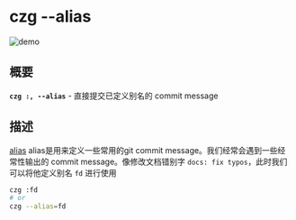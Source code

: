 # czg --alias

![demo](https://user-images.githubusercontent.com/40693636/176847992-23cbc56c-5487-4679-a84a-b4fe38a32b34.gif)

## 概要

**`czg :, --alias`** - 直接提交已定义别名的 commit message

## 描述

[alias](/config/engineer.html#alias) alias是用来定义一些常用的git commit message。我们经常会遇到一些经常性输出的 commit message。像修改文档错别字 `docs: fix typos`，此时我们可以将他定义别名 `fd` 进行使用

```bash
czg :fd
# or
czg --alias=fd
```
